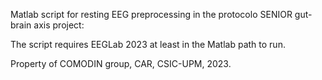 Matlab script for resting EEG preprocessing in the protocolo SENIOR gut-brain axis project:

The script requires EEGLab 2023 at least in the Matlab path to run.

Property of COMODIN group, CAR, CSIC-UPM, 2023.
